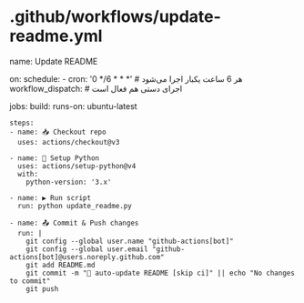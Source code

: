 # .github/workflows/update-readme.yml
name: Update README

on:
  schedule:
    - cron: '0 */6 * * *'   # هر 6 ساعت یکبار اجرا می‌شود
  workflow_dispatch:         # اجرای دستی هم فعال است

jobs:
  build:
    runs-on: ubuntu-latest

    steps:
    - name: 📥 Checkout repo
      uses: actions/checkout@v3

    - name: 🐍 Setup Python
      uses: actions/setup-python@v4
      with:
        python-version: '3.x'

    - name: ▶️ Run script
      run: python update_readme.py

    - name: 📤 Commit & Push changes
      run: |
        git config --global user.name "github-actions[bot]"
        git config --global user.email "github-actions[bot]@users.noreply.github.com"
        git add README.md
        git commit -m "🔄 auto-update README [skip ci]" || echo "No changes to commit"
        git push
